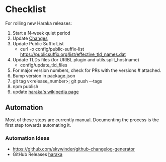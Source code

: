 # Checklist

For rolling new Haraka releases:

1. Start a N-week quiet period
1. Update [Changes](Changes)
1. Update Public Suffix List
    * curl -o config/public-suffix-list https://publicsuffix.org/list/effective_tld_names.dat
1. Update TLDs files (for URIBL plugin and utils.split_hostname)
    * config/update_tld_files
1. For major version numbers, check for PRs with the versions # attached.
1. Bump version in package.json
1. git tag v<release_number>; git push --tags
1. npm publish
1. update [haraka's wikipedia page](https://en.wikipedia.org/wiki/Haraka_(software))

## Automation

Most of these steps are currently manual. Documenting the process is the first step towards automating it.

### Automation Ideas
* https://github.com/skywinder/github-changelog-generator
* GitHub Releases [haraka](https://github.com/baudehlo/Haraka/releases)